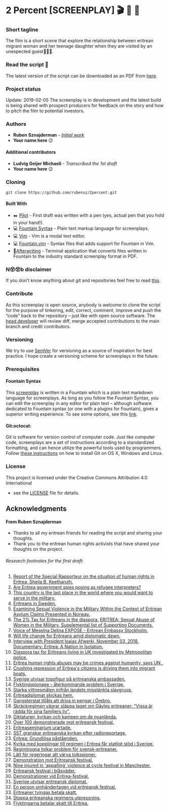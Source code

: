 # 2 Percent [SCREENPLAY] :clapper: :movie_camera: :page_with_curl:

### Short tagline

The film is a short scene that explore the relationship between eritrean migrant woman and her teenage daughter when they are visited by an unexpected guest:gun::boom::skull:. 

### Read the script :page_facing_up:

The latest version of the script can be downloaded as an PDF from [here](2percent_1.0.0.pdf).

### Project status
Update: 2019-02-05 The screenplay is in development and the latest build is being shared with prospect producers for feedback on the story and how to pitch the film to potential investors. 

### Authors

* **Ruben Sznajderman** - [*Initial work*](https://www.dropbox.com/s/1b2l2qkfq43wds9/2percent_scan.pdf?dl=0) 
* **Your name here** :wink:

#### Additional contributors
* **Ludvig Geijer Michaeli** - *Transcribed the 1st draft*
* **Your name here** :wink:

### Cloning

```
git clone https://github.com/rubensz/2percent.git
```

#### Built With
* :black_nib: [Pilot](https://www.jetpens.com/Pilot-Metropolitan-Fountain-Pens/ct/1706) - First draft was written with a pen (yes, actual pen that you hold in your hand!). 
* :computer: [Fountain Syntax](https://fountain.io/syntax) - Plain text markup language for screenplays.
* :computer: [Vim](https://www.vim.org/download.php) - Vim is a modal text editor.
* :computer: [Fountain.vim](https://www.vim.org/scripts/script.php?script_id=3880) - Syntax files that adds support for Fountain in Vim.
* :scroll:[Afterwriting](https://github.com/ifrost/afterwriting-labs/blob/master/docs/clients.md) - Terminal application that converts files written in Fountain to the industry standard screenplay format in PDF.

### N:dizzy_face::dizzy_face:b disclaimer 

If you don’t know anything about git and repositories feel free to read [this](https://medium.freecodecamp.org/what-is-git-and-how-to-use-it-c341b049ae61).

### Contribute

As this screenplay is open source, anybody is welcome to clone the script for the purpose of tinkering, edit, correct, comment, improve and push the “code” back to the repository – just like with open source software. The [head developer](https://github.com/rubensz) will review diff, merge accepted contributions to the main branch and credit contributors. 

### Versioning

We try to use [SemVer](http://semver.org/) for versioning as a source of inspiration for best practice. I hope create a versioning scheme for screenplays in the future.

### Prerequisites

#### Fountain Syntax

This [screenplay](https://github.com/rubensz/2percent/blob/master/2percent.fountain) is written in a Fountain which is a plain text markdown language for screenplays. As long as you follow the Fountain Syntax, you can edit the screenplay in any editor for plain text – although software dedicated to Fountain syntax (or one with a plugins for Fountain), gives a superior writing experience. To see some options, see this [link](https://fountain.io/apps).

#### Git:octocat:

Git is software for version control of computer code. Just like computer code, screenplays are a set of instructions according to a standardized formatting, and can hence utilize the powerful tools used by programmers. Follow [these instructions](https://gist.github.com/derhuerst/1b15ff4652a867391f03) on how to install Git on OS X, Windows and Linux.

### License

This project is licensed under the Creative Commons Attribution 4.0 International
 - see the [LICENSE](LICENSE) file for details.

## Acknowledgments

#### From Ruben Sznajderman

* Thanks to all my eritrean friends for reading the script and sharing your thoughts.
* Thank you to the eritrean human rights activists that have shared your thoughts on the project.


###### Research footnotes for the first draft:

1. [Report of the Special Rapporteur on the situation of human rights in Eritrea, Sheila B. Keetharuth.](https://reliefweb.int/report/eritrea/report-special-rapporteur-situation-human-rights-eritrea-sheila-b-keetharuth-ahrc3850)
2. [Are Eritrea government spies posing as refugee interpreters?](https://www.aljazeera.com/indepth/features/eritrea-government-spies-posing-refugee-interpreters-180225191907769.html)
3. [This country is the last place in the world where you would want to serve in the military.](https://www.businessinsider.com/eritrea-is-the-last-place-in-the-world-you-would-want-to-serve-in-the-military-2015-6?r=UK&IR=T)
4. [Eritreans in Sweden.](https://en.wikipedia.org/wiki/Eritreans_in_Sweden)
5. [Examining Sexual Violence in the Military Within the Context of Eritrean Asylum Claims Presented in Norway.](https://academic.oup.com/ijrl/article-abstract/19/3/471/1557358?redirectedFrom=fulltext)
6. [The 2% Tax for Eritreans in the diaspora.](https://www.dsp-groep.eu/projecten/the-2-pct-tax-for-eritreans-in-the-diaspora/)
[ERITREA: Sexual Abuse of Women in the Military, Supplemental list of Supporting Documents.](https://www.makeeverywomancount.org/index.php/tools/resources/798-eritrea-sexual-abuse-of-women-in-the-military-supplemental-list-of-supporting-documents)
7. [Voice of Meselna Delina EXPOSE - Eritrean Embassy Stockholm.](https://youtu.be/EQeRSuSZ21Y)
8. [Will life change for Eritreans amid diplomatic dawn.](https://youtu.be/os5jjMQAoEg)
9. [Interview with President Isaias Afwerki, November 03, 2018.](https://youtu.be/FUWQG6XlEDo)
[Documentary: Eritrea: A Nation in Isolation.](https://youtu.be/91lg2Strqpo)
10. [Diaspora tax for Eritreans living in UK investigated by Metropolitan police.](https://www.theguardian.com/global-development/2015/jun/09/eritrea-diaspora-tax-uk-investigated-metropolitan-police)
11. [Eritrea human rights abuses may be crimes against humanity, says UN .](https://www.theguardian.com/global-development/2015/jun/08/human-rights-abuses-eritrea-may-be-crimes-against-humanity-un-report)
12. [Crushing repression of Eritrea's citizens is driving them into migrant boats.](https://www.theguardian.com/global-development/2015/apr/20/crushing-repression-eritreas-citizens-italy-migrant-boats)
13. [Sverige utvisar toppfigur på eritreanska ambassaden.](https://sverigesradio.se/sida/artikel.aspx?programid=2792&artikel=5958109)
14. [Flyktingspionage – återkommande problem i Sverige.](https://www.svt.se/nyheter/inrikes/eritrea-och-kina-lander-som-utmarker-sig)
15. [Starka vittnesmålen inifrån landets misstänkta slavgruva.](https://www.expressen.se/nyheter/starka-vittnesmalen-inifran-landets-misstankta-slavgruva/)
16. [Eritreadiplomat skickas hem.](https://www.svt.se/nyheter/inrikes/eritreadiplomat-skickas-hem)
17. [Gangsterstat tillåts att driva in pengar i Örebro.](https://www.na.se/artikel/ledare/gangsterstat-tillats-att-driva-in-pengar-i-orebro)
18. [Skräckregimen vägrar släppa taget om Gävles eritreaner: "Vissa är rädda för sina familjers liv".](https://www.gd.se/artikel/gavle/skrackregimen-vagrar-slappa-taget-om-gavles-eritreaner-vissa-ar-radda-for-sina-familjers-liv)
19. [Diktaturen, kyrkan och kampen om de nyanlända.](https://sverigesradio.se/sida/artikel.aspx?programid=1316&artikel=6771240)
20. [Över 100 demonstrerade mot eritreansk festival.](https://mitti.se/nyheter/lakares-forskrivning-far-kritik)
21. [Eritreaseminarium urartade.](http://www.amnestypress.se/artiklar/reportage/24858/eritreaseminarium-urartade)
22. [SST granskar eritreanska kyrkan efter radioreportage.](https://www.dagen.se/sst-granskar-eritreanska-kyrkan-efter-radioreportage-1.1027248?paywall=true)
23. [Eritrea: Grundlösa påståenden.](https://www.svt.se/nyheter/inrikes/eritreas-ambassad-tillbakavisar-uppgifterna)
24. [Kyrka med kopplingar till regimen i Eritrea får statligt stöd i Sverige.](https://sverigesradio.se/sida/artikel.aspx?programid=83&artikel=6774642)
25. [Regimtrogna tolkar problem för svensk-eritreaner.](https://www.svt.se/nyheter/inrikes/regimtrogna-tolkar-problem-for-svensk-eritreaner)
26. [Lätt för regeringar att värva tolkspioner.](https://sverigesradio.se/sida/artikel.aspx?programid=83&artikel=334543)
27. [Demonstration mot Eritreansk festival.](https://www.svt.se/nyheter/lokalt/stockholm/demonstration-mot-eritreansk-festival)
28. [Nine injured in 'appalling' violence at cycle festival in Manchester.](https://www.independent.co.uk/news/uk/home-news/injured-appalling-violence-manchester-eritrea-a8404221.html)
29. [Eritreansk festival i blåsväder.](https://www.svd.se/eritreansk-festival-i-blasvader)
30. [Demonstrationer vid Eritrea-festival.](https://www.dn.se/nyheter/sverige/demonstrationer-vid-eritrea-festival)
31. [Sverige utvisar eritreansk diplomat.](https://www.aftonbladet.se/nyheter/a/zL9xAO/sverige-utvisar-eritreansk-diplomat)
32. [En person omhändertagen vid eritreansk festival.](https://www.expressen.se/nyheter/en-person-omhandertagen-vid-eritreansk-festival)
33. [Eritreaner tvingas betala skatt.](https://www.svt.se/agenda/eritreaner-tvingas-betala-skatt)
34. [Stoppa eritreanska regimens utpressning.](https://www.expressen.se/debatt/stoppa-eritreanska-regimens-utpressning)
35. [Flyktingarna betalar skatt till Eritrea.](https://www.aftonbladet.se/nyheter/a/J1n6zJ/flyktingarna-betalar-skatt--till-eritrea)

